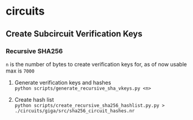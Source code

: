 # circuits


## Create Subcircuit Verification Keys

### Recursive SHA256

`n` is the number of bytes to create verification keys for, as of now usable max is `7000`<br>
1. Generate verification keys and hashes<br>
    ```python scripts/generate_recursive_sha_vkeys.py <n>```

2. Create hash list<br>
    ```python scripts/create_recursive_sha256_hashlist.py.py > ./circuits/giga/src/sha256_circuit_hashes.nr```

